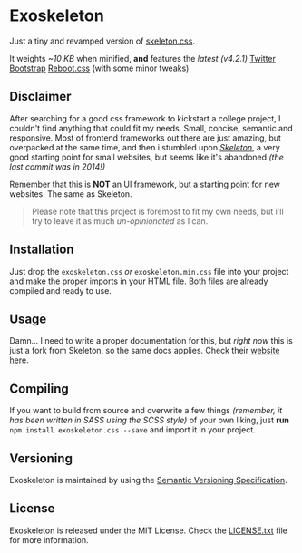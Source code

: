 # Exoskeleton

Just a tiny and revamped version of [skeleton.css](http://www.getskeleton.com/).

It weights *~10 KB* when minified, __and__ features the *latest (v4.2.1)* [Twitter Bootstrap](https://github.com/twbs/bootstrap) [Reboot.css](https://github.com/twbs/bootstrap/blob/v4-dev/scss/_reboot.scss) (with some minor tweaks)

## Disclaimer
After searching for a good css framework to kickstart a college project, I couldn't find anything that could fit my needs.
Small, concise, semantic and responsive. Most of frontend frameworks out there are just amazing, but overpacked at the same time,
and then i stumbled upon *[Skeleton](http://www.getskeleton.com/)*, a very good starting point for small websites, but seems like it's abandoned *(the last commit was in 2014!)*

Remember that this is __NOT__ an UI framework, but a starting point for new websites. The same as Skeleton. 

> Please note that this project is foremost to fit my own needs, but i'll try to leave it as much *un-opinionated* as I can.

## Installation
Just drop the ```exoskeleton.css``` *or* ```exoskeleton.min.css``` file into your project and make the proper imports in your HTML file.
Both files are already compiled and ready to use.

## Usage
Damn... I need to write a proper documentation for this, but *right now* this is just a fork from Skeleton, so the same docs
applies. Check their [website here](http://www.getskeleton.com/).

## Compiling
If you want to build from source and overwrite a few things *(remember, it has been written in SASS using the SCSS style)*
of your own liking, just **run** ```npm install exoskeleton.css --save``` and import it in your project.

## Versioning
Exoskeleton is maintained by using the [Semantic Versioning Specification](http://semver.org).

## License
Exoskeleton is released under the MIT License. Check the [LICENSE.txt](LICENSE.txt) file for more information.
